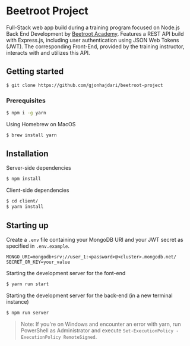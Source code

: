 # Beetroot Project

Full-Stack web app build during a training program focused on Node.js Back End Development by [Beetroot Academy](https://xk.beetroot.academy/). Features a REST API build with Express.js, including user authentication using JSON Web Tokens (JWT). The corresponding Front-End, provided by the training instructor, interacts with and utilizes this API.

## Getting started

```bash
$ git clone https://github.com/gjonhajdari/beetroot-project
```

### Prerequisites

```bash
$ npm i -g yarn
```

Using Homebrew on MacOS

```bash
$ brew install yarn
```

## Installation

Server-side dependencies

```bash
$ npm install
```

Client-side dependencies

```bash
$ cd client/
$ yarn install
```

## Starting up

Create a `.env` file containing your MongoDB URI and your JWT secret as specified in `.env.example`.

```
MONGO_URI=mongodb+srv://user_1:<password>@<cluster>.mongodb.net/
SECRET_OR_KEY=your_value
```

Starting the development server for the font-end

```bash
$ yarn run start
```

Starting the development server for the back-end (in a new terminal instance)

```bash
$ npm run server
```

> Note: If you're on Windows and encounter an error with yarn, run PowerShell as Administrator and execute `Set-ExecutionPolicy - ExecutionPolicy RemoteSigned`.

